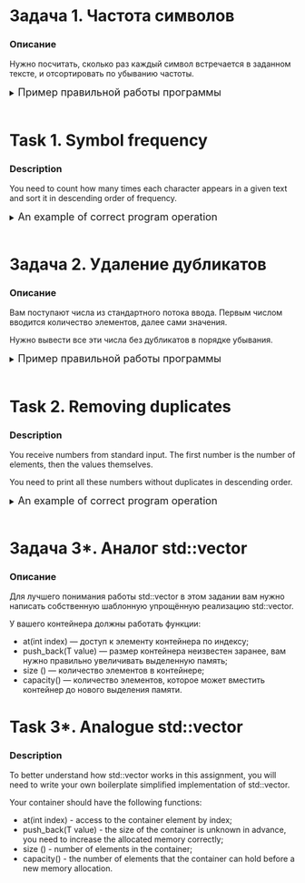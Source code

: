# Задача 1. Частота символов

### Описание
Нужно посчитать, сколько раз каждый символ встречается в заданном тексте, и отсортировать по убыванию частоты.

<details>
<summary><font size="+1"> Пример правильной работы программы</font></summary>

```
[IN]: Hello world!!
[OUT]: 
l: 3
o: 2
!: 2
 : 1
H: 1
e: 1
d: 1
w: 1
r: 1
```
</details>
<br>

# Task 1. Symbol frequency

### Description
You need to count how many times each character appears in a given text and sort it in descending order of frequency.

<details>
<summary><font size="+1">An example of correct program operation</font></summary>

```
[IN]: Hello world!!
[OUT]:
l: 3
o: 2
!: 2
 : 1
H: 1
e: 1
d: 1
w: 1
r: 1
```
</details>
<br>

# Задача 2. Удаление дубликатов

### Описание
Вам поступают числа из стандартного потока ввода. Первым числом вводится количество элементов, далее сами значения.

Нужно вывести все эти числа без дубликатов в порядке убывания.

<details>
<summary><font size="+1"> Пример правильной работы программы</font></summary>

```
[IN]:
6
1
5
1
3
4
4
[OUT]: 
5
4
3
1
```
</details>
<br>

# Task 2. Removing duplicates

### Description
You receive numbers from standard input. The first number is the number of elements, then the values themselves.

You need to print all these numbers without duplicates in descending order.

<details>
<summary><font size="+1">An example of correct program operation</font></summary>

```
[IN]:
6
1
5
1
3
4
4
[OUT]:
5
4
3
1
```
</details>
<br>

# Задача 3*. Аналог std::vector

### Описание
Для лучшего понимания работы std::vector в этом задании вам нужно написать собственную шаблонную упрощённую реализацию std::vector. 

У вашего контейнера должны работать функции:

* at(int index) — доступ к элементу контейнера по индексу;
* push_back(T value) — размер контейнера неизвестен заранее, вам нужно правильно увеличивать выделенную память;
* size () — количество элементов в контейнере;
* capacity() — количество элементов, которое может вместить контейнер до нового выделения памяти.

# Task 3*. Analogue std::vector

### Description
To better understand how std::vector works in this assignment, you will need to write your own boilerplate simplified implementation of std::vector.

Your container should have the following functions:

* at(int index) - access to the container element by index;
* push_back(T value) - the size of the container is unknown in advance, you need to increase the allocated memory correctly;
* size () - number of elements in the container;
* capacity() - the number of elements that the container can hold before a new memory allocation.